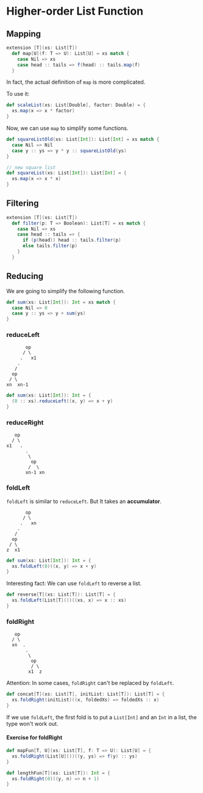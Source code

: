 # Higher-order List Function

## Mapping

```scala
extension [T](xs: List[T])
  def map[U](f: T => U): List[U] = xs match {
    case Nil => xs
    case head :: tails => f(head) :: tails.map(f)
  }
```

In fact, the actual definition of `map` is more complicated.

To use it:

```scala
def scaleList(xs: List[Double], factor: Double) = {
  xs.map(x => x * factor)
}
```

Now, we can use `map` to simplify some functions.

```scala
def squareListOld(xs: List[Int]): List[Int] = xs match {
  case Nil => Nil
  case y :: ys => y * y :: squareListOld(ys)
}

// new square list
def squareList(xs: List[Int]): List[Int] = {
  xs.map(x => x * x)
}
```

## Filtering

```scala
extension [T](xs: List[T])
  def filter(p: T => Boolean): List[T] = xs match {
    case Nil => xs
    case head :: tails => {
      if (p(head)) head :: tails.filter(p)
      else tails.filter(p)
    }
  }
```

## Reducing

We are going to simplify the following function.

```scala
def sum(xs: List[Int]): Int = xs match {
  case Nil => 0
  case y :: ys => y + sum(ys)
}
```

### reduceLeft

```code
       op
      / \
     .   x1
    .
   /
  op
 / \
xn  xn-1
```

```scala
def sum(xs: List[Int]): Int = {
  (0 :: xs).reduceLeft((x, y) => x + y)
}
```

### reduceRight

```code
   op
  / \
x1   .
       .
        \
         op
        /  \
       xn-1 xn
```

### foldLeft

`foldLeft` is similar to `reduceLeft`. But It takes an **accumulator**.

```code
       op
      / \
     .   xn
    .
   /
  op
 / \
z  x1
```

```scala
def sum(xs: List[Int]): Int = {
  xs.foldLeft(0)((x, y) => x + y)
}
```

Interesting fact: We can use `foldLeft` to reverse a list.

```scala
def reverse[T](xs: List[T]): List[T] = {
  xs.foldLeft(List[T]())((xs, x) => x :: xs)
}
```

### foldRight

```code
   op
  / \
  xn  .
       .
        \
         op
         / \
        x1  z
```

Attention: In some cases, `foldRight` can't be replaced by `foldLeft`.

```scala
def concat[T](xs: List[T], initList: List[T]): List[T] = {
  xs.foldRight(initList)((x, foldedXs) => foldedXs :: x)
}
```

If we use `foldLeft`, the first fold is to put a `List[Int]` and an `Int` in a list, the type won't work out.

#### Exercise for foldRight

```scala
def mapFun[T, U](xs: List[T], f: T => U): List[U] = {
  xs.foldRight(List[U]())((y, ys) => f(y) :: ys)
}
```

```scala
def lengthFun[T](xs: List[T]): Int = {
  xs.foldRight(0)((y, n) => n + 1)
}
```
